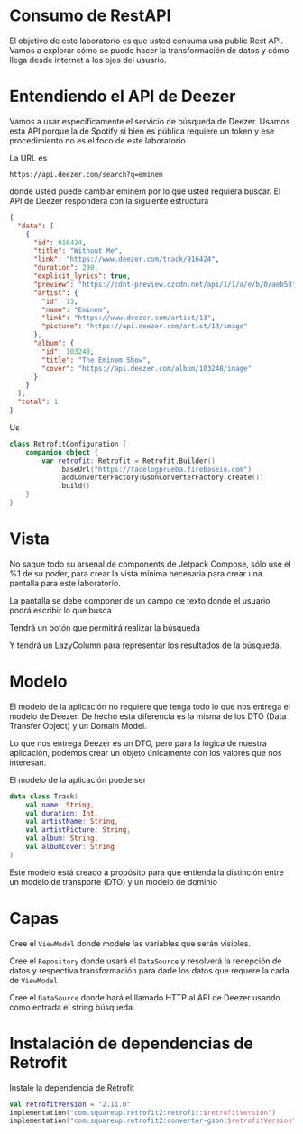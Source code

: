 # Consumo de RestAPI

El objetivo de este laboratorio es que usted consuma una public Rest API. Vamos a explorar cómo se puede hacer la transformación de datos y cómo llega desde internet a los ojos del usuario.




# Entendiendo el API de Deezer

Vamos a usar específicamente el servicio de búsqueda de Deezer. Usamos esta API porque la de Spotify si bien es pública requiere un token y ese procedimiento no es el foco de este laboratorio

La URL es 

```
https://api.deezer.com/search?q=eminem
```

donde usted puede cambiar eminem por lo que usted requiera buscar. El API de Deezer responderá con la siguiente estructura

```json
{
  "data": [
    {
      "id": 916424,
      "title": "Without Me",
      "link": "https://www.deezer.com/track/916424",
      "duration": 290,
      "explicit_lyrics": true,
      "preview": "https://cdnt-preview.dzcdn.net/api/1/1/a/e/b/0/aeb58f2f63ee57fb9c47cbe8fb5ccdaa.mp3",
      "artist": {
        "id": 13,
        "name": "Eminem",
        "link": "https://www.deezer.com/artist/13",
        "picture": "https://api.deezer.com/artist/13/image"
      },
      "album": {
        "id": 103248,
        "title": "The Eminem Show",
        "cover": "https://api.deezer.com/album/103248/image"
      }
    }
  ],
  "total": 1
}
```

Us



```kotlin
class RetrofitConfiguration {
    companion object {
        var retrofit: Retrofit = Retrofit.Builder()
            .baseUrl("https://facelogprueba.firebaseio.com")
            .addConverterFactory(GsonConverterFactory.create())
            .build()
    }
}
```

# Vista

No saque todo su arsenal de components de Jetpack Compose, sólo use el %1 de su poder, para crear la vista mínima necesaria para crear una pantalla para este laboratorio.

La pantalla se debe componer de un campo de texto donde el usuario podrá escribir lo que busca

Tendrá un botón que permitirá realizar la búsqueda

Y tendrá un LazyColumn para representar los resultados de la búsqueda.

# Modelo

El modelo de la aplicación no requiere que tenga todo lo que nos entrega el modelo de Deezer. De hecho esta diferencia es la misma de los DTO (Data Transfer Object) y un Domain Model.

Lo que nos entrega Deezer es un DTO, pero para la lógica de nuestra aplicación, podemos crear un objeto únicamente con los valores que nos interesan.

El modelo de la aplicación puede ser 


```kotlin
data class Track(
    val name: String,
    val duration: Int,
    val artistName: String,
    val artistPicture: String,
    val album: String,
    val albumCover: String
)
```

Este modelo está creado a propósito para que entienda la distinción entre un modelo de transporte (DTO) y un modelo de dominio

# Capas

Cree el `ViewModel` donde modele las variables que serán visibles.

Cree el `Repository` donde usará el `DataSource` y resolverá la recepción de datos y respectiva transformación para darle los datos que requere la cada de `ViewModel`

Cree el `DataSource` donde hará el llamado HTTP al API de Deezer usando como entrada el string búsqueda.


# Instalación de dependencias de Retrofit

Instale la dependencia de Retrofit

```kotlin
val retrofitVersion = "2.11.0"
implementation("com.squareup.retrofit2:retrofit:$retrofitVersion")
implementation("com.squareup.retrofit2:converter-gson:$retrofitVersion")
```
